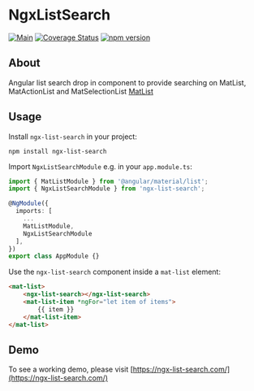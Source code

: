 # NgxListSearch

[![Main](https://github.com/Airizom/ngx-list-search/actions/workflows/main.yml/badge.svg)](https://github.com/Airizom/ngx-list-search/actions/workflows/main.yml)
[![Coverage Status](https://coveralls.io/repos/github/Airizom/ngx-list-search/badge.svg?branch=feature/TestCoverageBadgeAndPipeline)](https://coveralls.io/github/Airizom/ngx-list-search?branch=feature/TestCoverageBadgeAndPipeline)
[![npm version](https://badge.fury.io/js/ngx-list-search.svg)](https://badge.fury.io/js/ngx-list-search)
## About
Angular list search drop in component to provide searching on MatList, MatActionList and MatSelectionList [MatList](https://material.angular.io/components/list/overview)

## Usage
Install `ngx-list-search` in your project:
```
npm install ngx-list-search
```

Import `NgxListSearchModule` e.g. in your `app.module.ts`:
```typescript
import { MatListModule } from '@angular/material/list';
import { NgxListSearchModule } from 'ngx-list-search';

@NgModule({
  imports: [
    ...
    MatListModule,
    NgxListSearchModule
  ],
})
export class AppModule {}
```

Use the `ngx-list-search` component inside a `mat-list` element:
```html
<mat-list>
    <ngx-list-search></ngx-list-search>
    <mat-list-item *ngFor="let item of items">
        {{ item }}
    </mat-list-item>
</mat-list>
```

## Demo
To see a working demo, please visit [https://ngx-list-search.com/](https://ngx-list-search.com/)
